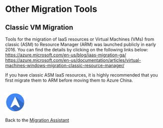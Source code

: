 <properties
	pageTitle="Global Customer Playbook other-migration-tools | Azure"
	description="Global Customer Playbook - other tools that help your migration"
	services="global-customer-playbook"
	documentationCenter=""
	authors="jtong"
	manager="edwinc"
	editor=""
	tags="global-customer-playbook"/>

<tags
	ms.service="global-customer-playbook"
	ms.workload=""
	ms.tgt_pltfrm=""
	ms.devlang="na"
	ms.topic="article"
	ms.date="12/26/2016"
	wacn.date="12/26/2016"
	wacn.lang="en" 
	ms.author="jtong"/>


# Other Migration Tools

## Classic VM Migration

Tools for the migration of IaaS resources or Virtual Machines (VMs) from classic (ASM) to Resource Manager (ARM) was launched publicly in early 2016. You can find the details by clicking on the following links below:
https://azure.microsoft.com/en-us/blog/iaas-migration-ga/
https://azure.microsoft.com/en-us/documentation/articles/virtual-machines-windows-migration-classic-resource-manager/
 
If you have classic ASM IaaS resources, it is highly recommended that you first migrate them to ARM before moving them to Azure China.
</br>
</br>

![navigation](./media/navigation.png)

Back to the [Migration Assistant](/solutions/global-customer/migration-assistant/)
